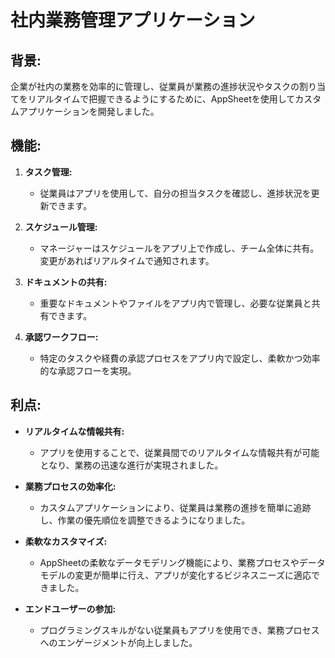 # 社内業務管理アプリケーション

## 背景:
企業が社内の業務を効率的に管理し、従業員が業務の進捗状況やタスクの割り当てをリアルタイムで把握できるようにするために、AppSheetを使用してカスタムアプリケーションを開発しました。

## 機能:

1. **タスク管理:**
   - 従業員はアプリを使用して、自分の担当タスクを確認し、進捗状況を更新できます。

2. **スケジュール管理:**
   - マネージャーはスケジュールをアプリ上で作成し、チーム全体に共有。変更があればリアルタイムで通知されます。

3. **ドキュメントの共有:**
   - 重要なドキュメントやファイルをアプリ内で管理し、必要な従業員と共有できます。

4. **承認ワークフロー:**
   - 特定のタスクや経費の承認プロセスをアプリ内で設定し、柔軟かつ効率的な承認フローを実現。

## 利点:

- **リアルタイムな情報共有:**
  - アプリを使用することで、従業員間でのリアルタイムな情報共有が可能となり、業務の迅速な進行が実現されました。

- **業務プロセスの効率化:**
  - カスタムアプリケーションにより、従業員は業務の進捗を簡単に追跡し、作業の優先順位を調整できるようになりました。

- **柔軟なカスタマイズ:**
  - AppSheetの柔軟なデータモデリング機能により、業務プロセスやデータモデルの変更が簡単に行え、アプリが変化するビジネスニーズに適応できました。

- **エンドユーザーの参加:**
  - プログラミングスキルがない従業員もアプリを使用でき、業務プロセスへのエンゲージメントが向上しました。
